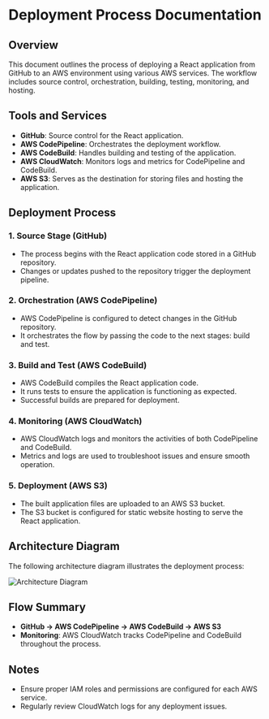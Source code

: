 # Deployment Process Documentation

## Overview
This document outlines the process of deploying a React application from GitHub to an AWS environment using various AWS services. The workflow includes source control, orchestration, building, testing, monitoring, and hosting.

## Tools and Services
- **GitHub**: Source control for the React application.
- **AWS CodePipeline**: Orchestrates the deployment workflow.
- **AWS CodeBuild**: Handles building and testing of the application.
- **AWS CloudWatch**: Monitors logs and metrics for CodePipeline and CodeBuild.
- **AWS S3**: Serves as the destination for storing files and hosting the application.

## Deployment Process

### 1. Source Stage (GitHub)
- The process begins with the React application code stored in a GitHub repository.
- Changes or updates pushed to the repository trigger the deployment pipeline.

### 2. Orchestration (AWS CodePipeline)
- AWS CodePipeline is configured to detect changes in the GitHub repository.
- It orchestrates the flow by passing the code to the next stages: build and test.

### 3. Build and Test (AWS CodeBuild)
- AWS CodeBuild compiles the React application code.
- It runs tests to ensure the application is functioning as expected.
- Successful builds are prepared for deployment.

### 4. Monitoring (AWS CloudWatch)
- AWS CloudWatch logs and monitors the activities of both CodePipeline and CodeBuild.
- Metrics and logs are used to troubleshoot issues and ensure smooth operation.

### 5. Deployment (AWS S3)
- The built application files are uploaded to an AWS S3 bucket.
- The S3 bucket is configured for static website hosting to serve the React application.

## Architecture Diagram

The following architecture diagram illustrates the deployment process:

![Architecture Diagram](https://github.com/user-attachments/assets/c037d64b-e130-4653-80b7-010bcd09612c)


## Flow Summary
- **GitHub → AWS CodePipeline → AWS CodeBuild → AWS S3**
- **Monitoring**: AWS CloudWatch tracks CodePipeline and CodeBuild throughout the process.

## Notes
- Ensure proper IAM roles and permissions are configured for each AWS service.
- Regularly review CloudWatch logs for any deployment issues.
